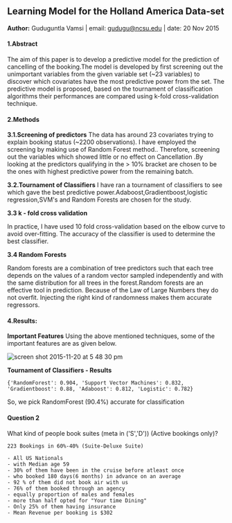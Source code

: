 ## Learning Model for the Holland America Data-set
**Author:** Guduguntla Vamsi
| email: gudugu@ncsu.edu
| date: 20 Nov 2015

#### 1.Abstract
The aim of this paper is to develop a predictive model for the prediction of cancelling of the booking.The model is developed by first screening out the unimportant variables from the given variable set (~23 variables) to discover which covariates have the most predictive power from the set. The predictive model is proposed, based on the tournament of classification algorithms their performances are compared using k-fold cross-validation technique.

#### 2.Methods

**3.1.Screening of predictors**
The data has around 23 covariates trying to explain booking status (~2200 observations). I have employed the screening by making use of Random Forest method.. Therefore, screening out the variables which showed little or no effect on Cancellation .By looking at the predictors qualifying in the > 10% bracket are chosen to be the ones with highest predictive power from the remaining batch.

**3.2.Tournament of Classifiers**
I have ran a tournament of classifiers to see which gave the best predictive power.Adaboost,Gradientboost,logistic regression,SVM's and Random Forests are chosen for the study.

**3.3 k - fold cross validation**

In practice, I have used 10 fold cross-validation based on the elbow curve to avoid over-fitting. The accuracy of the classifier is used to determine the best classifier.


**3.4 Random Forests**

Random forests are a combination of tree predictors such that each tree depends on the values of a random vector sampled independently and with the same distribution for all trees in the forest.Random forests are an effective tool in prediction. Because of the Law of Large Numbers they do not overfit. Injecting the right kind of randomness makes them accurate regressors.

#### 4.Results:
**Important Features**
Using the above mentioned techniques, some of the important features are as given below. 

![screen shot 2015-11-20 at 5 48 30 pm](https://cloud.githubusercontent.com/assets/10588000/11313930/f31b3d8e-8fae-11e5-9dd7-5e4a7cb6221d.png)

**Tournament of Classifiers - Results**

```
{'RandomForest': 0.904, 'Support Vector Machines': 0.832, 'Gradientboost': 0.88, 'Adaboost': 0.812, 'Logistic': 0.782}
```

So, we pick RandomForest (90.4%) accurate for classification

#### Question 2

What kind of people book suites (meta in ('S','D')) (Active bookings only)?

```
223 Bookings in 60%-40% (Suite-Deluxe Suite)

- All US Nationals 
- with Median age 59
- 30% of them have been in the cruise before atleast once
- who booked 180 days(6 months) in advance on an average
- 92 % of them did not book air with us
- 76% of them booked through an agency
- equally proportion of males and females
- more than half opted for "Your time Dining"
- Only 25% of them having insurance
- Mean Revenue per booking is $302
```

